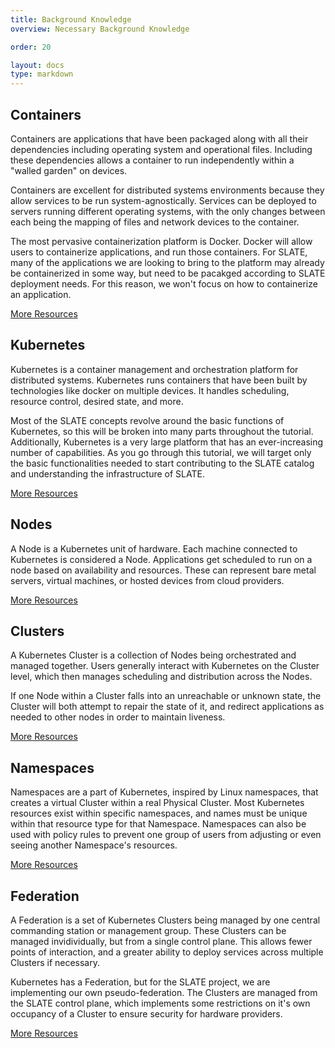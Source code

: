 ```yaml
---
title: Background Knowledge
overview: Necessary Background Knowledge

order: 20

layout: docs
type: markdown
---
```


## Containers
Containers are applications that have been packaged along with all their dependencies including operating system and operational files. Including these dependencies allows a container to run independently within a "walled garden" on devices.

Containers are excellent for distributed systems environments because they allow services to be run system-agnostically. Services can be deployed to servers running different operating systems, with the only changes between each being the mapping of files and network devices to the container.

The most pervasive containerization platform is Docker. Docker will allow users to containerize applications, and run those containers. For SLATE, many of the applications we are looking to bring to the platform may already be containerized in some way, but need to be pacakged according to SLATE deployment needs. For this reason, we won't focus on how to containerize an application.

[More Resources](https://www.docker.com/resources/what-container)

## Kubernetes
Kubernetes is a container management and orchestration platform for distributed systems. Kubernetes runs containers that have been built by technologies like docker on multiple devices. It handles scheduling, resource control, desired state, and more.

Most of the SLATE concepts revolve around the basic functions of Kubernetes, so this will be broken into many parts throughout the tutorial. Additionally, Kubernetes is a very large platform that has an ever-increasing number of capabilities. As you go through this tutorial, we will target only the basic functionalities needed to start contributing to the SLATE catalog and understanding the infrastructure of SLATE.

[More Resources](https://kubernetes.io/docs/concepts/)


## Nodes

A Node is a Kubernetes unit of hardware. Each machine connected to Kubernetes is considered a Node. Applications get scheduled to run on a node based on availability and resources. These can represent bare metal servers, virtual machines, or hosted devices from cloud providers. 

[More Resources](https://kubernetes.io/docs/concepts/architecture/nodes/)

## Clusters

A Kubernetes Cluster is a collection of Nodes being orchestrated and managed together. Users generally interact with Kubernetes on the Cluster level, which then manages scheduling and distribution across the Nodes.

If one Node within a Cluster falls into an unreachable or unknown state, the Cluster will both attempt to repair the state of it, and redirect applications as needed to other nodes in order to maintain liveness.

[More Resources](https://kubernetesbootcamp.github.io/kubernetes-bootcamp/1-1.html)

## Namespaces
Namespaces are a part of Kubernetes, inspired by Linux namespaces, that creates a virtual Cluster within a real Physical Cluster. Most Kubernetes resources exist within specific namespaces, and names must be unique within that resource type for that Namespace. Namespaces can also be used with policy rules to prevent one group of users from adjusting or even seeing another Namespace's resources.

[More Resources](https://kubernetes.io/docs/concepts/overview/working-with-objects/namespaces/)

## Federation

A Federation is a set of Kubernetes Clusters being managed by one central commanding station or management group. These Clusters can be managed invidividually, but from a single control plane. This allows fewer points of interaction, and a greater ability to deploy services across multiple Clusters if necessary.

Kubernetes has a Federation, but for the SLATE project, we are implementing our own pseudo-federation. The Clusters are managed from the SLATE control plane, which implements some restrictions on it's own occupancy of a Cluster to ensure security for hardware providers.

[More Resources](https://kubernetes.io/docs/concepts/cluster-administration/federation/)
